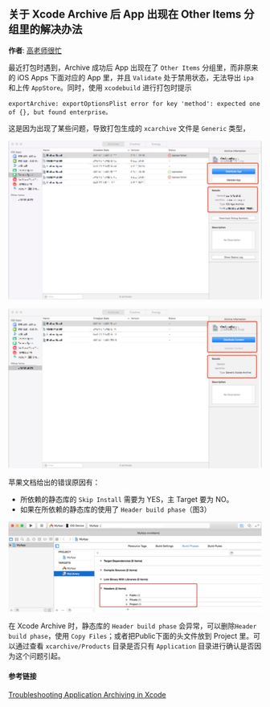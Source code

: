 ## 关于 Xcode Archive 后 App 出现在 Other Items 分组里的解决办法

**作者**: [高老师很忙](https://weibo.com/517082456)

最近打包时遇到，Archive 成功后 App 出现在了 `Other Items` 分组里，而非原来的 iOS Apps 下面对应的 App 里，并且 `Validate` 处于禁用状态，无法导出 `ipa` 和上传 `AppStore`。同时，使用 `xcodebuild` 进行打包时提示 

```
exportArchive: exportOptionsPlist error for key 'method': expected one of {}, but found enterprise。
```

这是因为出现了某些问题，导致打包生成的 `xcarchive` 文件是 `Generic` 类型，

![图1](./1.jpg)

![图2](./2.jpg)

苹果文档给出的错误原因有：

* 所依赖的静态库的 `Skip Install` 需要为 YES，主 Target 要为 NO。
* 如果在所依赖的静态库的使用了 `Header build phase`（图3）

![图3](./3.jpg)

在 Xcode Archive 时，静态库的 `Header build phase` 会异常，可以删除`Header build phase`，使用 `Copy Files`；或者把Public下面的头文件放到 Project 里。可以通过查看 `xcarchive/Products` 目录是否只有 `Application` 目录进行确认是否因为这个问题引起。

#### 参考链接

[Troubleshooting Application Archiving in Xcode](
https://developer.apple.com/library/archive/technotes/tn2215/_index.html)

